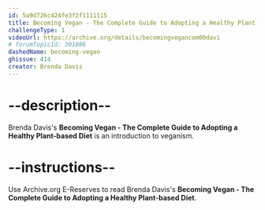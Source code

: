 ```yaml
---
id: 5a9d726c424fe3f2f1111115
title: Becoming Vegan - The Complete Guide to Adopting a Healthy Plant-based Diet
challengeType: 1
videoUrl: https://archive.org/details/becomingvegancom00davi
# forumTopicId: 301086
dashedName: becoming-vegan
ghissue: 414
creator: Brenda Davis
---
```


# --description--

Brenda Davis's __Becoming Vegan - The Complete Guide to Adopting a Healthy Plant-based Diet__ is an introduction to veganism.

# --instructions--

Use Archive.org E-Reserves to read Brenda Davis's __Becoming Vegan - The Complete Guide to Adopting a Healthy Plant-based Diet__. 